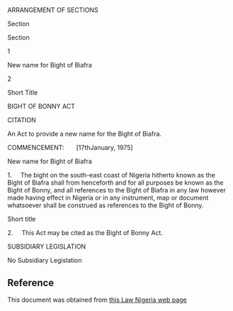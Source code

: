 # 

ARRANGEMENT OF SECTIONS

Section

Section

1

New name for Bight of Biafra

2

Short Title

BIGHT OF BONNY ACT

CITATION

An Act to provide a new name for the Bight of Biafra.

COMMENCEMENT:       [17thJanuary, 1975]

New name for Bight of Biafra

1.     The bight on the south-east coast of Nigeria hitherto known as the Bight of Biafra shall from henceforth and for all purposes be known as the Bight of Bonny, and all references to the Bight of Biafra in any law however made having effect in Nigeria or in any instrument, map or document whatsoever shall be construed as references to the Bight of Bonny.

Short title

2.     This Act may be cited as the Bight of Bonny Act.

SUBSIDIARY LEGISLATION

No Subsidiary Legislation

## Reference

This document was obtained from [this Law Nigeria web page](http://www.lawnigeria.com/LFN/B/Bight-of-Bonny-Act.php)
